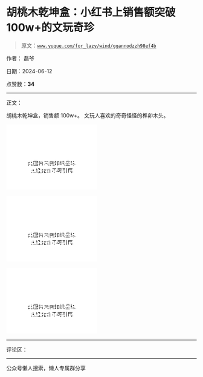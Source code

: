 # 胡桃木乾坤盒：小红书上销售额突破 100w+的文玩奇珍

> 原文：[`www.yuque.com/for_lazy/wind/ggannodzzh98ef4b`](https://www.yuque.com/for_lazy/wind/ggannodzzh98ef4b)

作者： 磊爷

日期：2024-06-12

点赞数：**34**

* * *

正文：

胡桃木乾坤盒，销售额 100w+。 文玩人喜欢的奇奇怪怪的榫卯木头。

![](img/9fd76662971a8e62e1fb0ef30deb7fc9.png)

![](img/f49407525a11baf2e6e8ffd9de42419a.png)

![](img/d7abbfe7c3553b77b995ad7deaa73ef7.png)

* * *

评论区：

* * *

公众号懒人搜索，懒人专属群分享